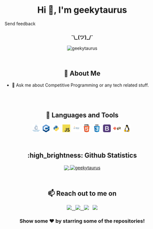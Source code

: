 <h1 align="center">Hi 👋, I'm geekytaurus</h1>Send feedback
<h3 align="center">¯\_(ツ)_/¯</h3>


<p align="center">  <img src="https://komarev.com/ghpvc/?username=geekytaurus115" alt="geekytaurus" />  </p>


<br/>
<h2 align="center">💙 About Me  </h2>

- 💬 Ask me about Competitive Programming or any tech related stuff.


<br/>
<br/>


<h2 align="center"> 🔭 Languages and Tools </h2>

<p align="center">
<code><img height="25" src="https://raw.githubusercontent.com/github/explore/80688e429a7d4ef2fca1e82350fe8e3517d3494d/topics/c/c.png"></code>&nbsp;
<code><img height="25" src="https://raw.githubusercontent.com/github/explore/80688e429a7d4ef2fca1e82350fe8e3517d3494d/topics/cpp/cpp.png"></code>&nbsp;
<code><img height="25" src="https://raw.githubusercontent.com/github/explore/80688e429a7d4ef2fca1e82350fe8e3517d3494d/topics/python/python.png"></code>&nbsp;
<code><img height="25" src="https://raw.githubusercontent.com/github/explore/80688e429a7d4ef2fca1e82350fe8e3517d3494d/topics/javascript/javascript.png"></code>&nbsp;
<code><img height="25" src="https://raw.githubusercontent.com/github/explore/80688e429a7d4ef2fca1e82350fe8e3517d3494d/topics/java/java.png"></code>&nbsp;
<code><img height="25" src="https://raw.githubusercontent.com/github/explore/80688e429a7d4ef2fca1e82350fe8e3517d3494d/topics/html/html.png"></code>&nbsp;
<code><img height="25" src="https://raw.githubusercontent.com/github/explore/80688e429a7d4ef2fca1e82350fe8e3517d3494d/topics/css/css.png"></code>&nbsp;
<code><img height="25" src="https://raw.githubusercontent.com/github/explore/80688e429a7d4ef2fca1e82350fe8e3517d3494d/topics/bootstrap/bootstrap.png"></code>&nbsp;
<code><img height="25" src="https://raw.githubusercontent.com/github/explore/80688e429a7d4ef2fca1e82350fe8e3517d3494d/topics/git/git.png"></code>&nbsp;
<code><img height="25" src="https://raw.githubusercontent.com/github/explore/80688e429a7d4ef2fca1e82350fe8e3517d3494d/topics/linux/linux.png"></code>&nbsp;
</p>



<br/>
<h2 align="center">:high_brightness: Github Statistics </h2>
<p align="center">
  
<a href="https://github.com/geekytaurus115">
<img align="center" src="https://github-readme-stats.vercel.app/api/top-langs/?username=geekytaurus115&theme=dark&hide_langs_below=1 alt="geekytaurus" />
</a>
                                                                                                                                                     
<a href="https://github.com/geekytaurus115">
 <img align="center" src="https://github-readme-stats.vercel.app/api?username=geekytaurus115&show_icons=true&icon_color=bb2acf&theme=dark&line_height=33" alt="geekytaurus"/>
</a>
</p>

<br/>
<h2 align="center">📫 Reach out to me on</h2>
<p align="center">
<a target="_blank"href="https://github.com/geekytaurus115">  
  <img src="https://raw.githubusercontent.com/paulrobertlloyd/socialmediaicons/main/github-24x24.png"  />&nbsp;&nbsp;
</a>
<a target="_blank"href="https://twitter.com/geekympstaurus">
  <img src="https://github.com/paulrobertlloyd/socialmediaicons/blob/main/twitter-24x24.png"> &nbsp;
</a>
<img src="https://raw.githubusercontent.com/paulrobertlloyd/socialmediaicons/main/linkedin-24x24.png" />  &nbsp;
<img src="https://raw.githubusercontent.com/paulrobertlloyd/socialmediaicons/main/facebook-24x24.png" />

</p>


<div align="center">

### Show some ❤️ by starring some of the repositories!

</div>
